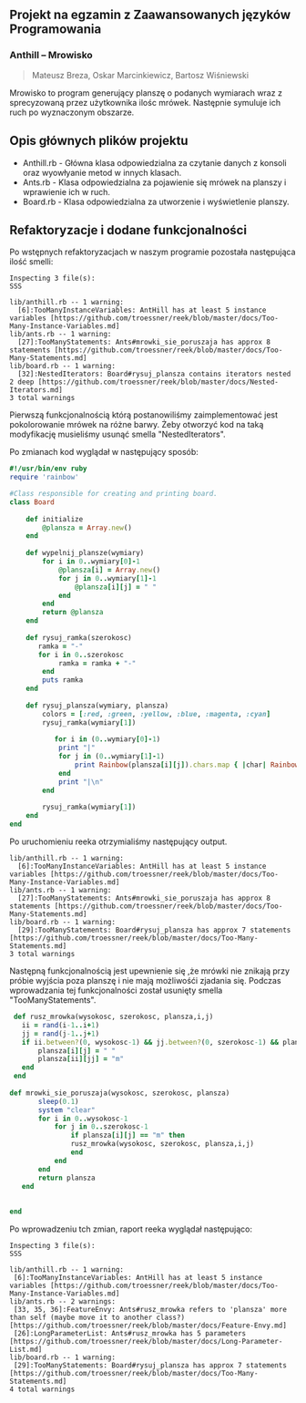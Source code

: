 
## Projekt na egzamin z Zaawansowanych języków Programowania
### Anthill – Mrowisko
> Mateusz Breza, Oskar Marcinkiewicz, Bartosz Wiśniewski

Mrowisko to program generujący planszę o podanych wymiarach wraz z sprecyzowaną przez użytkownika ilośc mrówek. Następnie symuluje ich ruch po wyznaczonym obszarze.


## Opis głównych plików projektu

- Anthill.rb - Główna klasa odpowiedzialna za czytanie danych z konsoli oraz wyowłyanie metod w innych klasach.
- Ants.rb - Klasa odpowiedzialna za pojawienie się mrówek na planszy i wprawienie ich w ruch.
- Board.rb - Klasa odpowiedzialna za utworzenie i wyświetlenie  planszy.

## Refaktoryzacje i dodane funkcjonalności

Po wstępnych refaktoryzacjach w naszym programie pozostała następująca ilość smelli:
```
Inspecting 3 file(s):
SSS

lib/anthill.rb -- 1 warning:
  [6]:TooManyInstanceVariables: AntHill has at least 5 instance variables [https://github.com/troessner/reek/blob/master/docs/Too-Many-Instance-Variables.md]
lib/ants.rb -- 1 warning:
  [27]:TooManyStatements: Ants#mrowki_sie_poruszaja has approx 8 statements [https://github.com/troessner/reek/blob/master/docs/Too-Many-Statements.md]
lib/board.rb -- 1 warning:
  [32]:NestedIterators: Board#rysuj_plansza contains iterators nested 2 deep [https://github.com/troessner/reek/blob/master/docs/Nested-Iterators.md]
3 total warnings
```
Pierwszą funkcjonalnością którą postanowiliśmy zaimplementować jest pokolorowanie mrówek na różne barwy. Żeby otworzyć kod na taką modyfikację musieliśmy usunąć smella "NestedIterators".

Po zmianach kod wyglądał w następujący sposób:
```ruby
#!/usr/bin/env ruby
require 'rainbow'

#Class responsible for creating and printing board.
class Board
   
    def initialize
        @plansza = Array.new()
    end
   
    def wypelnij_plansze(wymiary) 
        for i in 0..wymiary[0]-1
            @plansza[i] = Array.new()
            for j in 0..wymiary[1]-1
                @plansza[i][j] = " "
            end
        end
        return @plansza
    end
   
    def rysuj_ramka(szerokosc)
       ramka = "-" 
       for i in 0..szerokosc
            ramka = ramka + "-"
        end
        puts ramka
    end
   
    def rysuj_plansza(wymiary, plansza)      
        colors = [:red, :green, :yellow, :blue, :magenta, :cyan]
        rysuj_ramka(wymiary[1])
       
           for i in (0..wymiary[0]-1)
            print "|"
            for j in (0..wymiary[1]-1)
                print Rainbow(plansza[i][j]).chars.map { |char| Rainbow(char).color(colors.sample) }.join
            end
            print "|\n"
        end
       
        rysuj_ramka(wymiary[1])
    end
end
```
Po uruchomieniu reeka otrzymialiśmy następujący output.
```
lib/anthill.rb -- 1 warning:
  [6]:TooManyInstanceVariables: AntHill has at least 5 instance variables [https://github.com/troessner/reek/blob/master/docs/Too-Many-Instance-Variables.md]
lib/ants.rb -- 1 warning:
  [27]:TooManyStatements: Ants#mrowki_sie_poruszaja has approx 8 statements [https://github.com/troessner/reek/blob/master/docs/Too-Many-Statements.md]
lib/board.rb -- 1 warning:
  [29]:TooManyStatements: Board#rysuj_plansza has approx 7 statements [https://github.com/troessner/reek/blob/master/docs/Too-Many-Statements.md]
3 total warnings
```
Następną funkcjonalnością jest upewnienie się ,że mrówki nie znikają przy próbie wyjścia poza planszę i nie mają możliwośći zjadania się. Podczas wprowadzania tej funkcjonalności został usunięty smella "TooManyStatements".

 ```ruby
  def rusz_mrowka(wysokosc, szerokosc, plansza,i,j)
	ii = rand(i-1..i+1)
	jj = rand(j-1..j+1)                       
	if ii.between?(0, wysokosc-1) && jj.between?(0, szerokosc-1) && plansza[ii][jj] != "m"              
		plansza[i][j] = " "
		plansza[ii][jj] = "m"                        
	end   
  end
	  
 def mrowki_sie_poruszaja(wysokosc, szerokosc, plansza)
        sleep(0.1)
        system "clear"
        for i in 0..wysokosc-1
            for j in 0..szerokosc-1
                if plansza[i][j] == "m" then
                rusz_mrowka(wysokosc, szerokosc, plansza,i,j)
                end
            end
        end            
        return plansza
    end
                
   
end
 ```
 Po wprowadzeniu tch zmian, raport reeka wyglądał następująco:
 ```
 Inspecting 3 file(s):
SSS

lib/anthill.rb -- 1 warning:
  [6]:TooManyInstanceVariables: AntHill has at least 5 instance variables [https://github.com/troessner/reek/blob/master/docs/Too-Many-Instance-Variables.md]
lib/ants.rb -- 2 warnings:
  [33, 35, 36]:FeatureEnvy: Ants#rusz_mrowka refers to 'plansza' more than self (maybe move it to another class?) [https://github.com/troessner/reek/blob/master/docs/Feature-Envy.md]
  [26]:LongParameterList: Ants#rusz_mrowka has 5 parameters [https://github.com/troessner/reek/blob/master/docs/Long-Parameter-List.md]
lib/board.rb -- 1 warning:
  [29]:TooManyStatements: Board#rysuj_plansza has approx 7 statements [https://github.com/troessner/reek/blob/master/docs/Too-Many-Statements.md]
4 total warnings
```
          
       
